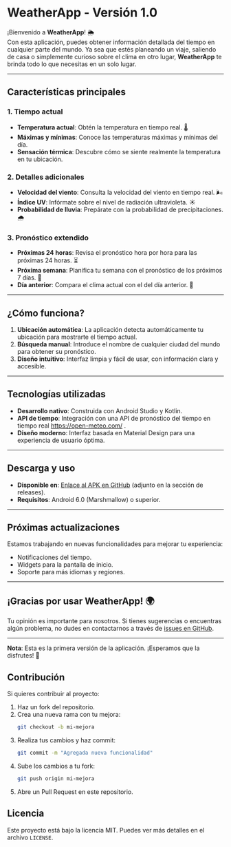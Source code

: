 # WeatherApp - Versión 1.0

¡Bienvenido a **WeatherApp**! 🌦️  
Con esta aplicación, puedes obtener información detallada del tiempo en cualquier parte del mundo. Ya sea que estés planeando un viaje, saliendo de casa o simplemente curioso sobre el clima en otro lugar, **WeatherApp** te brinda todo lo que necesitas en un solo lugar.

---

## Características principales

### 1. **Tiempo actual**
- **Temperatura actual**: Obtén la temperatura en tiempo real. 🌡️
- **Máximas y mínimas**: Conoce las temperaturas máximas y mínimas del día.
- **Sensación térmica**: Descubre cómo se siente realmente la temperatura en tu ubicación.

### 2. **Detalles adicionales**
- **Velocidad del viento**: Consulta la velocidad del viento en tiempo real. 🌬️
- **Índice UV**: Infórmate sobre el nivel de radiación ultravioleta. ☀️
- **Probabilidad de lluvia**: Prepárate con la probabilidad de precipitaciones. 🌧️

### 3. **Pronóstico extendido**
- **Próximas 24 horas**: Revisa el pronóstico hora por hora para las próximas 24 horas. ⏳
- **Próxima semana**: Planifica tu semana con el pronóstico de los próximos 7 días. 📅
- **Día anterior**: Compara el clima actual con el del día anterior. 🔄

---

## ¿Cómo funciona?

1. **Ubicación automática**: La aplicación detecta automáticamente tu ubicación para mostrarte el tiempo actual.
2. **Búsqueda manual**: Introduce el nombre de cualquier ciudad del mundo para obtener su pronóstico.
3. **Diseño intuitivo**: Interfaz limpia y fácil de usar, con información clara y accesible.

---

## Tecnologías utilizadas

- **Desarrollo nativo**: Construida con Android Studio y Kotlin.
- **API de tiempo**: Integración con una API de pronóstico del tiempo en tiempo real https://open-meteo.com/ .
- **Diseño moderno**: Interfaz basada en Material Design para una experiencia de usuario óptima.

---

## Descarga y uso

- **Disponible en**: [Enlace al APK en GitHub](#) (adjunto en la sección de releases).
- **Requisitos**: Android 6.0 (Marshmallow) o superior.

---

## Próximas actualizaciones

Estamos trabajando en nuevas funcionalidades para mejorar tu experiencia:
- Notificaciones del tiempo.
- Widgets para la pantalla de inicio.
- Soporte para más idiomas y regiones.

---

## ¡Gracias por usar WeatherApp! 🌍

Tu opinión es importante para nosotros. Si tienes sugerencias o encuentras algún problema, no dudes en contactarnos a través de [issues en GitHub](#).

---

**Nota**: Esta es la primera versión de la aplicación. ¡Esperamos que la disfrutes! 🚀

## Contribución

Si quieres contribuir al proyecto:

1. Haz un fork del repositorio.
2. Crea una nueva rama con tu mejora:
   ```sh
   git checkout -b mi-mejora
   ```
3. Realiza tus cambios y haz commit:
   ```sh
   git commit -m "Agregada nueva funcionalidad"
   ```
4. Sube los cambios a tu fork:
   ```sh
   git push origin mi-mejora
   ```
5. Abre un Pull Request en este repositorio.

## Licencia

Este proyecto está bajo la licencia MIT. Puedes ver más detalles en el archivo `LICENSE`.

